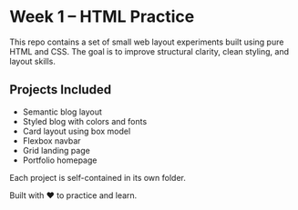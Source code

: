 # Week 1 – HTML Practice

This repo contains a set of small web layout experiments built using pure HTML and CSS. The goal is to improve structural clarity, clean styling, and layout skills.

## Projects Included
- Semantic blog layout
- Styled blog with colors and fonts
- Card layout using box model
- Flexbox navbar
- Grid landing page
- Portfolio homepage

Each project is self-contained in its own folder.

Built with ❤️ to practice and learn.
